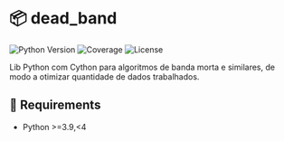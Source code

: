 # 📦 dead_band

![Python Version](https://img.shields.io/badge/python->=3.9,<4-blue.svg)
![Coverage](https://img.shields.io/badge/coverage-100.0%25-brightgreen.svg)
![License](https://img.shields.io/badge/license-MIT-green.svg)

Lib Python com Cython para algoritmos de banda morta e similares, de modo a otimizar quantidade de dados trabalhados.

## 🚀 Requirements

- Python >=3.9,<4

